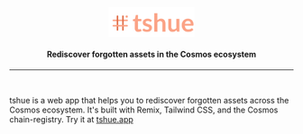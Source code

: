 
<p align="center">
    <img width="30%" alt="tshue" src="media/tshue.png" />
</p>

<h4 align="center">
    Rediscover forgotten assets in the Cosmos ecosystem
</h4>

<hr />
<br/>

tshue is a web app that helps you to rediscover forgotten assets across the Cosmos ecosystem. It's built with Remix, Tailwind CSS, and the Cosmos chain-registry. Try it at <a href="https://tshue.app" target="_blank">tshue.app</a>

<br/>
<br/>
